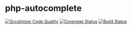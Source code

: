 # php-autocomplete
[![Scrutinizer Code Quality](https://scrutinizer-ci.com/g/phaniso/php-autocomplete/badges/quality-score.png?b=master)](https://scrutinizer-ci.com/g/phaniso/php-autocomplete/?branch=master)
[![Coverage Status](https://coveralls.io/repos/github/phaniso/php-autocomplete/badge.svg?branch=master)](https://coveralls.io/github/phaniso/php-autocomplete?branch=master)
[![Build Status](https://travis-ci.org/phaniso/php-autocomplete.svg?branch=master)](https://travis-ci.org/phaniso/php-autocomplete)
